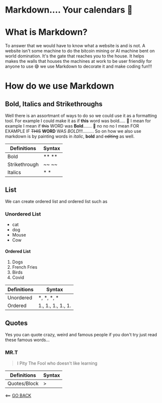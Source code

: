 # Markdown.... Your calendars 📆



# What is Markdown?
To answer that we would have to know what a website is and is not. A website isn't some machine to do the bitcoin mining or AI machine bent on world domination. It's the gate that reaches you to the house. It helps makes the walls that houses the machines at work to be user friendily for anyone to use 😅 we use Markdown to decorate it and make coding fun!!!

# How do we use Markdown
## Bold, Italics and Strikethroughs
Well there is an assortmant of ways to do so we could use it as a formatting tool. For example I could make it as if **this** word was bold..... 😬 I mean for example I mean if ~~this~~ WORD was **Bold**....... 🤦‍ no no no I mean FOR EXAMPLE IF ~~THIS~~ **WORD** WAS *BOLD*!!!......... So on how we also use markdown is by painting words in  *italic*, **bold** and ~~editing~~ as well. 

| Definitions |         Syntax          |
| ----------- | ----------------------- |
| Bold | ** ** |
| Strikethrough | ~~ ~~ |
| Italics | * * |

## List
We can create ordered list and ordered list such as

### Unordered List
* cat
* dog
* Mouse
* Cow


#### Ordered List
1. Dogs
1. French Fries
1. Birds
1. Covid


| Definitions |         Syntax          |
| ----------- | ----------------------- |
| Unordered | *, *, *, * |
| Ordered | 1., 1., 1., 1., 1. |


## Quotes
Yes you can quote crazy, weird and famous people if you don't try just read these famous words...

### MR.T
> I Pity The Fool who doesn't like learning 

| Definitions |         Syntax          |
| ----------- | ----------------------- |
| Quotes/Block | > |






<== [GO BACK](README.md)

